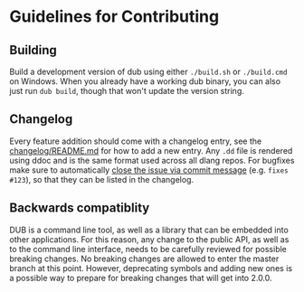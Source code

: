 # Guidelines for Contributing

## Building

Build a development version of dub using either `./build.sh` or `./build.cmd` on Windows.
When you already have a working dub binary, you can also just run `dub build`, though that won't update the version string.

## Changelog

Every feature addition should come with a changelog entry, see the [changelog/README.md](changelog/README.md) for how to add a new entry. Any `.dd` file is rendered using ddoc and is the same format used across all dlang repos.
For bugfixes make sure to automatically [close the issue via commit message](https://blog.github.com/2013-01-22-closing-issues-via-commit-messages/) (e.g. `fixes #123`), so that they can be listed in the changelog.

## Backwards compatiblity

DUB is a command line tool, as well as a library that can be embedded into other applications. For this reason, any change to the public API, as well as to the command line interface, needs to be carefully reviewed for possible breaking changes. No breaking changes are allowed to enter the master branch at this point. However, deprecating symbols and adding new ones is a possible way to prepare for breaking changes that will get into 2.0.0.
